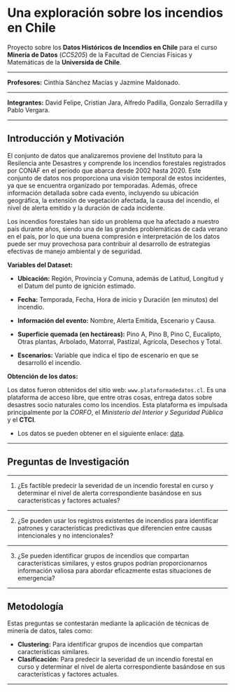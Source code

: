 # Una exploración sobre los incendios en Chile

Proyecto sobre los **Datos Históricos de Incendios en Chile** para el curso **Minería de Datos** (*CC5205*) de la Facultad de Ciencias Físicas y Matemáticas de la **Universida de Chile**.

___
**Profesores:** Cinthia Sánchez Macías y Jazmine Maldonado.
___
**Integrantes:** David Felipe, Cristian Jara, Alfredo Padilla, Gonzalo Serradilla y Pablo Vergara.
___

## Introducción y Motivación

El conjunto de datos que analizaremos proviene del Instituto para la Resilencia ante Desastres y comprende los incendios forestales registrados por CONAF en el período que abarca desde 2002 hasta 2020. Este conjunto de datos nos proporciona una visión temporal de estos incidentes, ya que se encuentra organizado por temporadas. Además, ofrece información detallada sobre cada evento, incluyendo su ubicación geográfica, la extensión de vegetación afectada, la causa del incendio, el nivel de alerta emitido y la duración de cada incidente.

Los incendios forestales han sido un problema que ha afectado a nuestro país durante años, siendo una de las grandes problemáticas de cada verano en el país, por lo que una buena compresión e interpretación de los datos puede ser muy provechosa para contribuir al desarrollo de estrategias efectivas de manejo ambiental y de seguridad.

**Variables del Dataset:**

-   **Ubicación:** Región, Provincia y Comuna, además de Latitud, Longitud y el Datum del punto de ignición estimado.

-   **Fecha:** Temporada, Fecha, Hora de inicio y Duración (en minutos) del incendio.

-   **Información del evento:** Nombre, Alerta Emitida, Escenario y Causa.

-   **Superficie quemada (en hectáreas):** Pino A, Pino B, Pino C, Eucalipto, Otras plantas, Arbolado, Matorral, Pastizal, Agrícola, Desechos y Total.

-   **Escenarios:** Variable que indica el tipo de escenario en que se desarrolló el incendio.

**Obtención de los datos:**

Los datos fueron obtenidos del sitio web: `www.plataformadedatos.cl`. Es una plataforma de acceso libre, que entre otras cosas, entrega datos sobre desastres socio naturales como los incendios. Esta plataforma es impulsada principalmente por la *CORFO*, el *Ministerio del Interior y Seguridad Pública* y el **CTCI**.

-   Los datos se pueden obtener en el siguiente enlace: [data](https://www.plataformadedatos.cl/catalog/categories/HAZARD/Incendio%20forestal/Registro%20hist%C3%B3rico%20de%20incendios).

___

## Preguntas de Investigación

___
1. ¿Es factible predecir la severidad de un incendio forestal en curso y determinar el nivel de alerta correspondiente basándose en sus características y factores actuales?
___
2. ¿Se pueden usar los registros existentes de incendios para identificar patrones y características predictivas que diferencien entre causas intencionales y no intencionales?
___
3. ¿Se pueden identificar grupos de incendios que compartan características similares, y estos grupos podrían proporcionarnos información valiosa para abordar eficazmente estas situaciones de emergencia?
___

## Metodología

Estas preguntas se contestarán mediante la aplicación de técnicas de minería de datos, tales como:
-  **Clustering:** Para identificar grupos de incendios que compartan características similares.
-  **Clasificación:** Para predecir la severidad de un incendio forestal en curso y determinar el nivel de alerta correspondiente basándose en sus características y factores actuales.

___